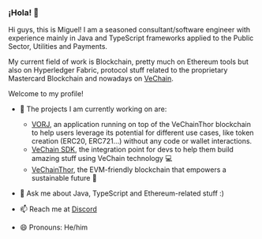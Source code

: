### ¡Hola! 👋

Hi guys, this is Miguel! I am a seasoned consultant/software engineer with experience mainly in Java and TypeScript frameworks applied to the Public Sector, Utilities and Payments.

My current field of work is Blockchain, pretty much on Ethereum tools but also on Hyperledger Fabric, protocol stuff related to the proprietary Mastercard Blockchain and nowadays on [VeChain](http://vechain.org/).

Welcome to my profile!

- 🔭 The projects I am currently working on are:
  - [VORJ](https://vorj.app/), an application running on top of the VeChainThor blockchain to help users leverage its potential for different use cases, like token creation (ERC20, ERC721...) without any code or wallet interactions.
  - [VeChain SDK](https://docs.vechain.org/developer-resources/sdks-and-providers/sdk), the integration point for devs to help them build amazing stuff using VeChain technology 💻
  - [VeChainThor](https://github.com/vechain/thor), the EVM-friendly blockchain that empowers a sustainable future 🌱

- 💬 Ask me about Java, TypeScript and Ethereum-related stuff :)

- 📫 Reach me at [Discord](https://discordapp.com/users/720641577948807178)

- 😄 Pronouns: He/him
